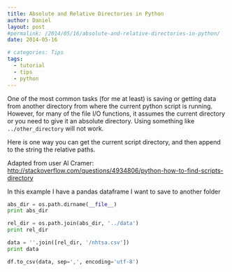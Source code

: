 ```yaml
---
title: Absolute and Relative Directories in Python
author: Daniel
layout: post
#permalink: /2014/05/16/absolute-and-relative-directories-in-python/
date: 2014-05-16

# categories: Tips
tags:
  - tutorial
  - tips
  - python
---
```

One of the most common tasks (for me at least) is saving or getting data from another directory from where the current python script is running. However, for many of the file I/O functions, it assumes the current directory or you need to give it an absolute directory. Using something like `../other_directory` will not work.

<!-- more -->

Here is one way you can get the current script directory, and then append to the string the relative paths.

Adapted from user Al Cramer: http://stackoverflow.com/questions/4934806/python-how-to-find-scripts-directory

In this example I have a pandas dataframe I want to save to another folder

```python
abs_dir = os.path.dirname(__file__)
print abs_dir

rel_dir = os.path.join(abs_dir, '../data')
print rel_dir

data = ''.join([rel_dir, '/nhtsa.csv'])
print data

df.to_csv(data, sep=',', encoding='utf-8')
```

